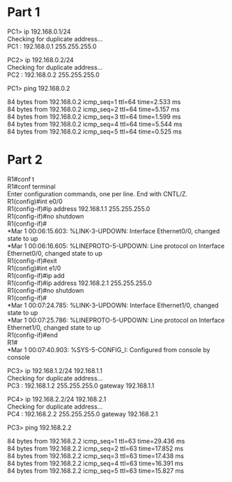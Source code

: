 # Part 1

PC1> ip 192.168.0.1/24  
Checking for duplicate address...  
PC1 : 192.168.0.1 255.255.255.0

PC2> ip 192.168.0.2/24  
Checking for duplicate address...  
PC2 : 192.168.0.2 255.255.255.0 

PC1> ping 192.168.0.2

84 bytes from 192.168.0.2 icmp_seq=1 ttl=64 time=2.533 ms  
84 bytes from 192.168.0.2 icmp_seq=2 ttl=64 time=5.157 ms  
84 bytes from 192.168.0.2 icmp_seq=3 ttl=64 time=1.599 ms  
84 bytes from 192.168.0.2 icmp_seq=4 ttl=64 time=5.544 ms  
84 bytes from 192.168.0.2 icmp_seq=5 ttl=64 time=0.525 ms

# Part 2

R1#conf t  
R1#conf terminal  
Enter configuration commands, one per line.  End with CNTL/Z.  
R1(config)#int e0/0  
R1(config-if)#ip address 192.168.1.1 255.255.255.0  
R1(config-if)#no shutdown  
R1(config-if)#  
*Mar  1 00:06:15.603: %LINK-3-UPDOWN: Interface Ethernet0/0, changed state to up  
*Mar  1 00:06:16.605: %LINEPROTO-5-UPDOWN: Line protocol on Interface Ethernet0/0, changed state to up  
R1(config-if)#exit  
R1(config)#int e1/0  
R1(config-if)#ip add  
R1(config-if)#ip address 192.168.2.1 255.255.255.0  
R1(config-if)#no shutdown  
R1(config-if)#  
*Mar  1 00:07:24.785: %LINK-3-UPDOWN: Interface Ethernet1/0, changed state to up  
*Mar  1 00:07:25.786: %LINEPROTO-5-UPDOWN: Line protocol on Interface Ethernet1/0, changed state to up  
R1(config-if)#end  
R1#  
*Mar  1 00:07:40.903: %SYS-5-CONFIG_I: Configured from console by console  

PC3> ip 192.168.1.2/24 192.168.1.1  
Checking for duplicate address...  
PC3 : 192.168.1.2 255.255.255.0 gateway 192.168.1.1  

PC4> ip 192.168.2.2/24 192.168.2.1  
Checking for duplicate address...  
PC4 : 192.168.2.2 255.255.255.0 gateway 192.168.2.1

PC3> ping 192.168.2.2


84 bytes from 192.168.2.2 icmp_seq=1 ttl=63 time=29.436 ms  
84 bytes from 192.168.2.2 icmp_seq=2 ttl=63 time=17.852 ms  
84 bytes from 192.168.2.2 icmp_seq=3 ttl=63 time=17.438 ms  
84 bytes from 192.168.2.2 icmp_seq=4 ttl=63 time=16.391 ms  
84 bytes from 192.168.2.2 icmp_seq=5 ttl=63 time=15.827 ms




